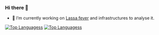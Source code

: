 ### Hi there 👋

- 🔭 I’m currently working on [Lassa fever](https://www.who.int/health-topics/lassa-fever#tab=tab_1) and infrastructures to analyse it.  
<!-- 
- 🌱 I’m currently learning more than I can chew most times 
- 👯 I’m looking to collaborate on ...
- 🤔 I’m looking for help with ...
- 💬 Ask me about ...
- 📫 How to reach me:
- 😄 Pronouns: ...
- ⚡ Fun fact: ...
-->

[![Top Languagess](https://github-readme-stats.vercel.app/api/top-langs/?username=Joon-Klaps&hide_border=true&hide=html,php&layout=compact&theme=dark#gh-dark-mode-only)](https://github.com/Joon-Klaps/github-readme-stats#gh-dark-mode-only)
[![Top Languagess](https://github-readme-stats.vercel.app/api/top-langs/?username=Joon-Klaps&hide_border=true&layout=compact&theme=default#gh-light-mode-only)](https://github.com/Joon-Klaps/github-readme-stats#gh-light-mode-only)
